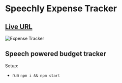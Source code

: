 # Speechly Expense Tracker

## [Live URL](https://speech-powered-budget-tracker.netlify.app/)

![Expense Tracker](https://i.imgur.com/KPs9RUK.png)

## Speech powered budget tracker

Setup:

-   run `npm i && npm start`
